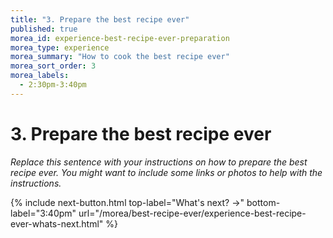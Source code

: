 ```yaml
---
title: "3. Prepare the best recipe ever"
published: true
morea_id: experience-best-recipe-ever-preparation
morea_type: experience
morea_summary: "How to cook the best recipe ever"
morea_sort_order: 3
morea_labels:
  - 2:30pm-3:40pm
---
```



# 3. Prepare the best recipe ever

*Replace this sentence with your instructions on how to prepare the best recipe ever. You might want to include some links or photos to help with the instructions.*


{% include next-button.html 
           top-label="What's next? ->" 
           bottom-label="3:40pm" 
           url="/morea/best-recipe-ever/experience-best-recipe-ever-whats-next.html" %}
